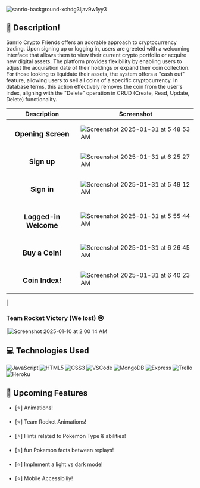 ![sanrio-background-xchdg3ljav9w1yy3](https://github.com/user-attachments/assets/ed34a0ad-826e-4cef-a35f-14a7469f8339)

## 📝 Description!
Sanrio Crypto Friends offers an adorable approach to cryptocurrency trading. Upon signing up or logging in, users are greeted with a welcoming interface that allows them to view their current crypto portfolio or acquire new digital assets. The platform provides flexibility by enabling users to adjust the acquisition date of their holdings or expand their coin collection. For those looking to liquidate their assets, the system offers a "cash out" feature, allowing users to sell all coins of a specific cryptocurrency. In database terms, this action effectively removes the coin from the user's index, aligning with the "Delete" operation in CRUD (Create, Read, Update, Delete) functionality.

Description | Screenshot | 
  |:-------------:| -----------|
  |<h3>Opening Screen</h3>|![Screenshot 2025-01-31 at 5 48 53 AM](https://github.com/user-attachments/assets/41a31a52-7f3d-45a0-8851-315bc168eb93")
  |<h3>Sign up</h3>|![Screenshot 2025-01-31 at 6 25 27 AM](https://github.com/user-attachments/assets/2aed359f-2a27-4b6f-893b-fcb2221cf5fb)
  |<h3>Sign in</h3>|![Screenshot 2025-01-31 at 5 49 12 AM](https://github.com/user-attachments/assets/18034450-1e8e-43ee-8711-d5afefa8ae7a)
  |<h3>Logged-in Welcome</h3>|![Screenshot 2025-01-31 at 5 55 44 AM](https://github.com/user-attachments/assets/54a9844a-b796-43a2-923c-ed220dc410bd)|
  |<h3>Buy a Coin!</h3>|![Screenshot 2025-01-31 at 6 26 45 AM](https://github.com/user-attachments/assets/a576cb8a-a228-43d8-b8be-7233545c996c)
  |<h3>Coin Index!</h3>|![Screenshot 2025-01-31 at 6 40 23 AM](https://github.com/user-attachments/assets/8d2f18a5-dff7-49b8-a626-10c72ccdfb0e)
 
  |<h3>Team Rocket Victory (We lost) 😢</h3>|![Screenshot 2025-01-10 at 2 00 14 AM](https://github.com/user-attachments/assets/0ae54f62-d6e7-4696-a743-3d750f242e43)

 ## :computer: Technologies Used

  ![JavaScript](https://img.shields.io/badge/-JavaScript-05122A?style=flat&logo=javascript)
  ![HTML5](https://img.shields.io/badge/-HTML5-05122A?style=flat&logo=html5)
  ![CSS3](https://img.shields.io/badge/-CSS-05122A?style=flat&logo=css3)
  ![VSCode](https://img.shields.io/badge/-VS_Code-05122A?style=flat&logo=visualstudio)
  ![MongoDB](https://img.shields.io/badge/-MongoDB-05122A?style=flat&logo=mongodb)
  ![Express](https://img.shields.io/badge/-Express-05122A?style=flat&logo=express)
  ![Trello](https://img.shields.io/badge/-Trello-05122A?style=flat&logo=trello)
 ![Heroku](https://img.shields.io/badge/-Heroku-05122A?style=flat&logo=heroku)

## :satellite: Upcoming Features

- [⭐] Animations!

- [⭐] Team Rocket Animations!
  
- [⭐] Hints related to Pokemon Type & abilities!
  
- [⭐] fun Pokemon facts between replays!

- [⭐] Implement a light vs dark mode!

- [⭐] Mobile Accessibiliy!
  

 


